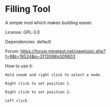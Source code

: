 # Filling Tool

A simple mod which makes building easier.

License: GPL-3.0

Dependencies: default

Forum: https://forum.minetest.net/viewtopic.php?f=9&t=19524&p=311308#p309803


How to use it:

    Hold sneak and right click to select a node.
    
    Right click to set position 1.
    
    Right click to set position 2.
    
    Left click.
